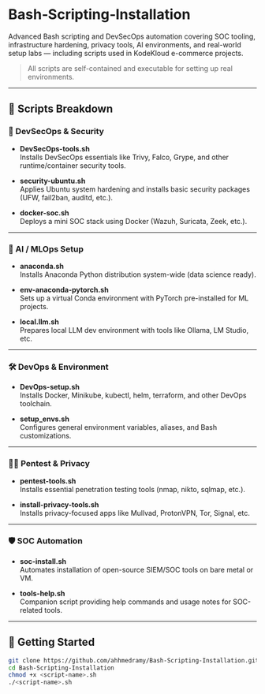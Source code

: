 # Bash‑Scripting‑Installation

Advanced Bash scripting and DevSecOps automation covering SOC tooling, infrastructure hardening, privacy tools, AI environments, and real-world setup labs — including scripts used in KodeKloud e-commerce projects.

> All scripts are self-contained and executable for setting up real environments.

---

## 📜 Scripts Breakdown

### 🔐 DevSecOps & Security

- **DevSecOps-tools.sh**  
  Installs DevSecOps essentials like Trivy, Falco, Grype, and other runtime/container security tools.

- **security-ubuntu.sh**  
  Applies Ubuntu system hardening and installs basic security packages (UFW, fail2ban, auditd, etc.).

- **docker-soc.sh**  
  Deploys a mini SOC stack using Docker (Wazuh, Suricata, Zeek, etc.).

---

### 🧠 AI / MLOps Setup

- **anaconda.sh**  
  Installs Anaconda Python distribution system-wide (data science ready).

- **env-anaconda-pytorch.sh**  
  Sets up a virtual Conda environment with PyTorch pre-installed for ML projects.

- **local.llm.sh**  
  Prepares local LLM dev environment with tools like Ollama, LM Studio, etc.

---

### 🛠️ DevOps & Environment

- **DevOps-setup.sh**  
  Installs Docker, Minikube, kubectl, helm, terraform, and other DevOps toolchain.

- **setup_envs.sh**  
  Configures general environment variables, aliases, and Bash customizations.

---

### 🕵️‍♂️ Pentest & Privacy

- **pentest-tools.sh**  
  Installs essential penetration testing tools (nmap, nikto, sqlmap, etc.).

- **install-privacy-tools.sh**  
  Installs privacy-focused apps like Mullvad, ProtonVPN, Tor, Signal, etc.

---

### 🛡️ SOC Automation

- **soc-install.sh**  
  Automates installation of open-source SIEM/SOC tools on bare metal or VM.

- **tools-help.sh**  
  Companion script providing help commands and usage notes for SOC-related tools.

---

## 🚀 Getting Started

```bash
git clone https://github.com/ahhmedramy/Bash-Scripting-Installation.git
cd Bash-Scripting-Installation
chmod +x <script-name>.sh
./<script-name>.sh

